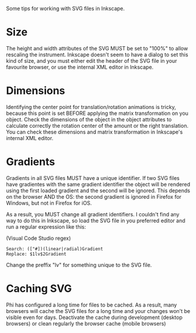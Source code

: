 
Some tips for working with SVG files in Inkscape.

# Size

The height and width attributes of the SVG MUST be set to "100%" to allow rescaling the instrument.
Inkscape doesn't seem to have a dialog to set this kind of size, and you must either edit the header
of the SVG file in your favourite browser, or use the internal XML editor in Inkscape.

# Dimensions

Identifying the center point for translation/rotation animations is tricky, because this point is
set BEFORE applying the matrix transformation on you object. Check the dimensions of the object in the
object attributes to calculate correctly the rotation center of the amount or the right translation.
You can check these dimensions and matrix transformation in Inkscape's internal XML editor.

# Gradients

Gradients in all SVG files MUST have a unique identifier. If two SVG files have gradientes with the same
gradient identifier the object will be rendered using the first loaded gradient and the second will be ignored.
This depends on the browser AND the OS: the second gradient is ignored in Firefox for Windows, but not in
Firefox for iOS.

As a result, you MUST change all gradient identifiers. I couldn't find any way to do this in Inkscape, so
load the SVG file in you preferred editor and run a regular expression like this:

(Visual Code Studio regex)

```
Search: (["#])(linear|radial)Gradient
Replace: $1lv$2Gradient
```

Change the preffix "lv" for something unique to the SVG file.

# Caching SVG

Phi has configured a long time for files to be cached. As a result, many browsers will cache the SVG files
for a long time and your changes won't be visible even for days. Deactivate the cache during development
(desktop browsers) or clean regularly the browser cache (mobile browsers)